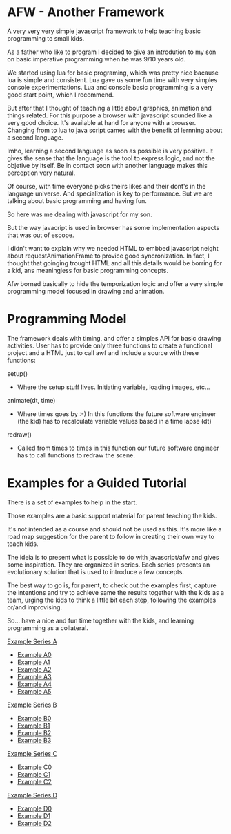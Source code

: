 AFW - Another Framework
=======================

A very very very simple javascript framework to help teaching basic programming to small kids.

As a father who like to program I decided to give an introdution to my son on basic imperative programming when he was 9/10 years old.

We started using lua for basic programing, which was pretty nice bacause lua is simple and consistent.
Lua gave us some fun time with very simples console experimentations.
Lua and console basic programming is a very good start point, which I recommend.

But after that I thought of teaching a little about graphics, animation and things related.
For this purpose a browser with javascript sounded like a very good choice. It's available at hand for anyone with a browser.
Changing from to lua to java script cames with the benefit of lernning about a second language.

Imho, learning a second language as soon as possible is very positive.
It gives the sense that the language is the tool to express logic, and not the objetive by itself.
Be in contact soon with another language makes this perception very natural.

Of course, with time everyone picks theirs likes and their dont's in the language universe.
And specialization is key to performance. But we are talking about basic programming and having fun.

So here was me dealing with javascript for my son.

But the way javacript is used in browser has some implementation aspects that was out of escope.

I didn't want to explain why we needed HTML to embbed javascript neight about requestAnimationFrame to provice good syncronization.
In fact, I thought that goinging trought HTML and all this details would be borring for a kid, ans meaningless for basic programming concepts.

Afw borned basically to hide the temporization logic and offer a very simple programming model focused in drawing and animation.


Programming Model
=================

The framework deals with timing, and offer a simples API for basic drawing activities.
User has to provide only three functions to create a functional project and a HTML just to call awf and include a source with these functions:

setup()
  - Where the setup stuff lives. Initiating variable, loading images, etc...

animate(dt, time)
  - Where times goes by :-)
    In this functions the future software engineer (the kid) has to recalculate variable values based in a time lapse (dt)
    
redraw()
  - Called from times to times
    in this function our future software engineer has to call functions to redraw the scene.
	

Examples for a Guided Tutorial
==============================

There is a set of examples to help in the start.

Those examples are a basic support material for parent teaching the kids.

It's not intended as a course and should not be used as this.
It's more like a road map suggestion for the parent to follow in creating their own way to teach kids.

The ideia is to present what is possible to do with javascript/afw and gives some inspiration.
They are organized in series. Each series presents an evolutionary solution that is used to introduce a few concepts.

The best way to go is, for parent, to check out the examples first, capture the intentions and try to achieve same the results together with the kids as a team, urging the kids to think a little bit each step, following the examples or/and improvising.

So... have a nice and fun time together with the kids, and learning programming as a collateral.

[Example Series A](https://github.com/iamkky/afw/blob/main/example_a/README.md)

 * [Example A0](https://iamkky.github.io/afw/example_a/a0)
 * [Example A1](https://iamkky.github.io/afw/example_a/a1)
 * [Example A2](https://iamkky.github.io/afw/example_a/a2)
 * [Example A3](https://iamkky.github.io/afw/example_a/a3)
 * [Example A4](https://iamkky.github.io/afw/example_a/a4)
 * [Example A5](https://iamkky.github.io/afw/example_a/a5)
 
[Example Series B](https://github.com/iamkky/afw/blob/main/example_b/README.md)

 * [Example B0](https://iamkky.github.io/afw/example_b/b0)
 * [Example B1](https://iamkky.github.io/afw/example_b/b1)
 * [Example B2](https://iamkky.github.io/afw/example_b/b2)
 * [Example B3](https://iamkky.github.io/afw/example_b/a3)

[Example Series C](https://github.com/iamkky/afw/blob/main/example_c/README.md)

 * [Example C0](https://iamkky.github.io/afw/example_c/c0)
 * [Example C1](https://iamkky.github.io/afw/example_c/c1)
 * [Example C2](https://iamkky.github.io/afw/example_c/c2)
 
[Example Series D](https://github.com/iamkky/afw/blob/main/example_d/README.md)

 * [Example D0](https://iamkky.github.io/afw/example_d/d0)
 * [Example D1](https://iamkky.github.io/afw/example_d/d1)
 * [Example D2](https://iamkky.github.io/afw/example_d/d2)
 



